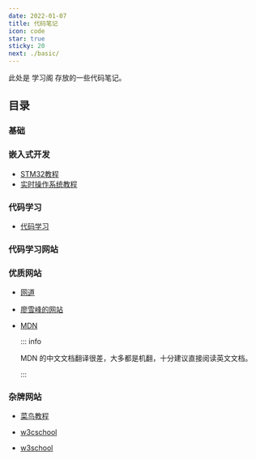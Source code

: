 ```yaml
---
date: 2022-01-07
title: 代码笔记
icon: code
star: true
sticky: 20
next: ./basic/
---
```


此处是 学习阁 存放的一些代码笔记。

<!-- more -->

## 目录

### 基础

<!-- - [基础知识](basic/README.md)

- [Windows 基础](windows/README.md)

- [GitHub 介绍](github/README.md) -->
### 嵌入式开发

- [STM32教程](../stm32/README.md)
- [实时操作系统教程](../rtos/README.md)

### 代码学习

- [代码学习](language/README.md)

### 代码学习网站

### 优质网站

- [网道](https://wangdoc.com/)

- [廖雪峰的网站](https://www.liaoxuefeng.com/)

- [MDN](https://developer.mozilla.org/zh-CN/)

  ::: info

  MDN 的中文文档翻译很差，大多都是机翻，十分建议直接阅读英文文档。

  :::

### 杂牌网站

- [菜鸟教程](https://www.runoob.com/) <Badge text="内容比较新" />

- [w3cschool](https://www.w3cschool.cn) <Badge text="内容最新" /> <Badge text="有手机APP" /> <Badge text="广告信息多" type="warn" />

- [w3school](http://www.w3school.com.cn/) <Badge text="内容比较旧" type="warn" />
